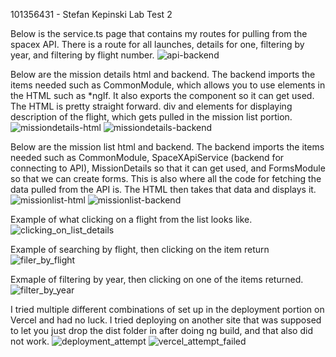 101356431 - Stefan Kepinski
Lab Test 2

Below is the service.ts page that contains my routes for pulling from the spacex API. There is a route for all launches, details for one, filtering by year, and filtering by flight number.
![api-backend](https://github.com/stefk13/101356431-lab-test2-comp3133/assets/123743947/8dd8d933-ad97-4634-975a-7e174593925e)

Below are the mission details html and backend. The backend imports the items needed such as CommonModule, which allows you to use elements in the HTML such as *ngIf. It also exports the component so it can get used.
The HTML is pretty straight forward. div and elements for displaying description of the flight, which gets pulled in the mission list portion.
![missiondetails-html](https://github.com/stefk13/101356431-lab-test2-comp3133/assets/123743947/95fe133b-9c0b-48b1-9f0a-86be0e2d7204)
![missiondetails-backend](https://github.com/stefk13/101356431-lab-test2-comp3133/assets/123743947/2fccf71c-6b55-4b8f-bbe7-103ddf2ff5f0)

Below are the mission list html and backend. The backend imports the items needed such as CommonModule, SpaceXApiService (backend for connecting to API), MissionDetails so that it can get used, and FormsModule so that we can create forms.
This is also where all the code for fetching the data pulled from the API is. The HTML then takes that data and displays it. 
![missionlist-html](https://github.com/stefk13/101356431-lab-test2-comp3133/assets/123743947/a0a2b5c7-5ba4-4e24-9190-7378437e4cc1)
![missionlist-backend](https://github.com/stefk13/101356431-lab-test2-comp3133/assets/123743947/3a7571a1-eb93-40c4-a1b0-3028a644aed8)

Example of what clicking on a flight from the list looks like. 
![clicking_on_list_details](https://github.com/stefk13/101356431-lab-test2-comp3133/assets/123743947/e39672e1-cf98-437f-8b31-22764c9b4a82)

Example of searching by flight, then clicking on the item return
![filer_by_flight](https://github.com/stefk13/101356431-lab-test2-comp3133/assets/123743947/d30f10df-9698-442e-91d3-1e6366843f6c)

Exmaple of filtering by year, then clicking on one of the items returned.
![filter_by_year](https://github.com/stefk13/101356431-lab-test2-comp3133/assets/123743947/0511109a-c42d-4271-b920-ff626838bb68)

I tried multiple different combinations of set up in the deployment portion on Vercel and had no luck. I tried deploying on another site that was supposed to let you just drop the dist folder in after doing ng build, and that also did not work. 
![deployment_attempt](https://github.com/stefk13/101356431-lab-test2-comp3133/assets/123743947/176788f5-558c-40c2-b46f-f3709c9872d7)
![vercel_attempt_failed](https://github.com/stefk13/101356431-lab-test2-comp3133/assets/123743947/d2ceeb27-5b5a-4b09-b9a6-5205c3b0b6d1)
